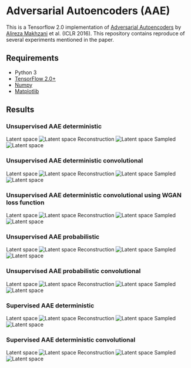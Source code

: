 # Adversarial Autoencoders (AAE)
 This is a Tensorflow 2.0 implementation of [Adversarial Autoencoders](https://arxiv.org/abs/1511.05644) by [Alireza Makhzani](http://www.alireza.ai/) et al. (ICLR 2016). This repository contains reproduce of several experiments mentioned in the paper.
 
## Requirements
- Python 3
- [TensorFlow 2.0+](https://www.tensorflow.org/)
- [Numpy](http://www.numpy.org/)
- [Matplotlib](https://matplotlib.org/)

## Results
### Unsupervised AAE deterministic
Latent space
![Latent space](figs/unsupervised_aae_deterministic/latent.png)
Reconstruction
![Latent space](figs/unsupervised_aae_deterministic/reconstruction.png)
Sampled
![Latent space](figs/unsupervised_aae_deterministic/sampling.png)

### Unsupervised AAE deterministic convolutional
Latent space
![Latent space](figs/unsupervised_aae_deterministic_convolutional/latent.png)
Reconstruction
![Latent space](figs/unsupervised_aae_deterministic_convolutional/reconstruction.png)
Sampled
![Latent space](figs/unsupervised_aae_deterministic_convolutional/sampling.png)

### Unsupervised AAE deterministic convolutional using WGAN loss function
Latent space
![Latent space](figs/unsupervised_aae_deterministic_convolutional_wasserstein/latent.png)
Reconstruction
![Latent space](figs/unsupervised_aae_deterministic_convolutional_wasserstein/reconstruction.png)
Sampled
![Latent space](figs/unsupervised_aae_deterministic_convolutional_wasserstein/sampling.png)

### Unsupervised AAE probabilistic
Latent space
![Latent space](figs/unsupervised_aae_gaussian_posterior/latent.png)
Reconstruction
![Latent space](figs/unsupervised_aae_gaussian_posterior/reconstruction.png)
Sampled
![Latent space](figs/unsupervised_aae_gaussian_posterior/sampling.png)

### Unsupervised AAE probabilistic convolutional
Latent space
![Latent space](figs/unsupervised_aae_gaussian_posterior_convolutional/latent.png)
Reconstruction
![Latent space](figs/unsupervised_aae_gaussian_posterior_convolutional/reconstruction.png)
Sampled
![Latent space](figs/unsupervised_aae_gaussian_posterior_convolutional/sampling.png)


### Supervised AAE deterministic
Latent space
![Latent space](figs/supervised_aae_deterministic/latent.png)
Reconstruction
![Latent space](figs/supervised_aae_deterministic/reconstruction.png)
Sampled
![Latent space](figs/supervised_aae_deterministic/style.png)

### Supervised AAE deterministic convolutional
Latent space
![Latent space](figs/supervised_aae_deterministic_convolutional/latent.png)
Reconstruction
![Latent space](figs/supervised_aae_deterministic_convolutional/reconstruction.png)
Sampled
![Latent space](figs/supervised_aae_deterministic_convolutional/style.png)
